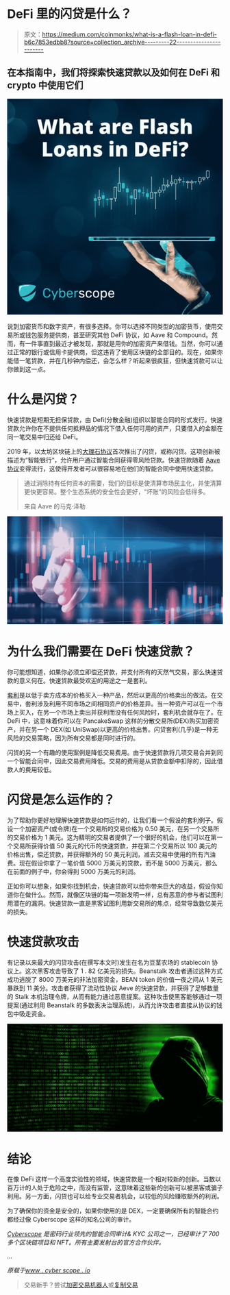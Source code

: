 # DeFi 里的闪贷是什么？

> 原文：<https://medium.com/coinmonks/what-is-a-flash-loan-in-defi-b6c7853edbb8?source=collection_archive---------22----------------------->

## 在本指南中，我们将探索快速贷款以及如何在 DeFi 和 crypto 中使用它们

![](img/51181b8d78ccccef2d93fe9edce4884a.png)

说到加密货币和数字资产，有很多选择。你可以选择不同类型的加密货币，使用交易所或钱包服务提供商，甚至研究其他 DeFi 协议，如 Aave 和 Compound。然而，有一件事直到最近才被发现，那就是用你的加密资产来借钱。当然，你可以通过正常的银行或信用卡提供商，但这违背了使用区块链的全部目的。现在，如果你能借一笔贷款，并在几秒钟内偿还，会怎么样？听起来很疯狂，但快速贷款可以让你做到这一点。

# 什么是闪贷？

快速贷款是短期无担保贷款，由 Defi(分散金融)组织以智能合同的形式发行。快速贷款允许你在不提供任何抵押品的情况下借入任何可用的资产，只要借入的金额在同一笔交易中归还给 DeFi。

2019 年，以太坊区块链上的[大理石协议](/marbleorg/introducing-marble-a-smart-contract-bank-c9c438a12890)首次推出了闪贷，或称闪贷。这项创新被描述为“智能银行”，允许用户通过智能合同获得零风险贷款。快速贷款随着 [Aave 协议](https://docs.aave.com/developers/guides/flash-loans)变得流行，这使得开发者可以很容易地在他们的智能合同中使用快速贷款。

> 通过消除持有任何资本的需要，我们的目标是使清算市场民主化，并使清算更快更容易。整个生态系统的安全性会更好，“坏账”的风险会低得多。
> 
> 来自 Aave 的马克·泽勒

![](img/dfff17fd9d7917e6737b38dead000e9c.png)

# 为什么我们需要在 DeFi 快速贷款？

你可能想知道，如果你必须立即偿还贷款，并支付所有的天然气交易，那么快速贷款的意义何在。快速贷款最受欢迎的用途之一是套利。

[套利](https://online.hbs.edu/blog/post/what-is-arbitrage#:~:text=Arbitrage%20is%20an%20investment%20strategy,multiplied%20by%20a%20large%20volume.)是以低于卖方成本的价格买入一种产品，然后以更高的价格卖出的做法。在交易中，套利涉及利用不同市场之间相同资产的价格差异。当一种资产可以在一个市场上买入，在另一个市场上卖出并获利而没有任何风险时，套利机会就存在了。在 DeFi 中，这意味着你可以在 PancakeSwap 这样的分散交易所(DEX)购买加密资产，并在另一个 DEX(如 UniSwap)以更高的价格出售。闪贷套利(几乎)是一种无风险的交易策略，因为所有交易都是同时进行的。

闪贷的另一个有趣的使用案例是降低交易费用。由于快速贷款将几项交易合并到同一个智能合同中，因此交易费用降低。交易的费用是从贷款金额中扣除的，因此借款人的费用较低。

# 闪贷是怎么运作的？

为了帮助你更好地理解快速贷款是如何运作的，让我们看一个假设的套利例子。假设一个加密资产(或令牌)在一个交易所的交易价格为 0.50 美元，在另一个交易所的交易价格为 1 美元。这为精明的交易者提供了一个很好的机会，他们可以在第一个交易所获得价值 50 美元的代币的快速贷款，并在第二个交易所以 100 美元的价格出售，偿还贷款，并获得额外的 50 美元利润，减去交易中使用的所有汽油费。现在假设你拿了一笔价值 5000 万美元的贷款，而不是 5000 万美元，那么在前面的例子中，你会得到 5000 万美元的利润。

正如你可以想象，如果你找到机会，快速贷款可以给你带来巨大的收益，假设你知道你在做什么。然而，就像区块链的每一项新发明一样，总有恶意的参与者试图利用潜在的漏洞。快速贷款一直是黑客试图利用新交易所的焦点，经常导致数亿美元的损失。

# 快速贷款攻击

有记录以来最大的闪贷攻击(在撰写本文时)发生在名为豆茎农场的 stablecoin 协议上。这次黑客攻击导致了 1 . 82 亿美元的损失。Beanstalk 攻击者通过这种方式成功逃脱了 8000 万美元的非法加密资金，BEAN token 的价值一夜之间从 1 美元暴跌到 11 美分。攻击者获得了流动性协议 Aeve 的快速贷款，并获得了足够数量的 Stalk 本机治理令牌，从而有能力通过恶意提案。这种攻击使黑客能够通过一项提案(通过利用 Beanstalk 的多数表决治理系统)，从而允许攻击者直接从协议的钱包中吸走资金。

![](img/d1ef76df8472e78b0bb32d80ec4d4ad0.png)

# 结论

在像 DeFi 这样一个高度实验性的领域，快速贷款是一个相对较新的创新。当数以百万计的人处于危险之中，而没有监管，这意味着这些新的创新可以被黑客或骗子利用。另一方面，闪贷也可以给专业交易者机会，以较低的风险赚取额外的利润。

为了确保你的资金是安全的，如果你使用的是 DEX，一定要确保所有的智能合约都经过像 Cyberscope 这样的知名公司的审计。

[*Cyberscope*](https://www.cyberscope.io/) *是密码行业领先的智能合同审计& KYC 公司之一，已经审计了 700 多个区块链项目和 NFT。所有主要发射台的官方合作伙伴。*

*…*

*原载于*[*www . cyber scope . io*](https://www.cyberscope.io/)

> 交易新手？尝试[加密交易机器人](/coinmonks/crypto-trading-bot-c2ffce8acb2a)或[复制交易](/coinmonks/top-10-crypto-copy-trading-platforms-for-beginners-d0c37c7d698c)